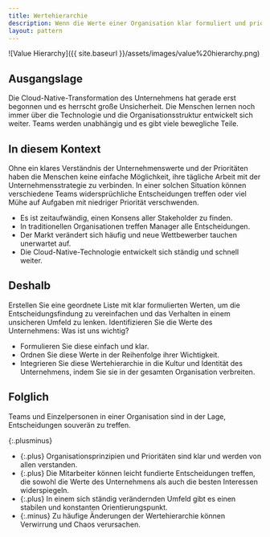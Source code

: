 ```yaml
---
title: Wertehierarchie
description: Wenn die Werte einer Organisation klar formuliert und priorisiert sind und im gesamten Unternehmen vollständig verinnerlicht werden, besitzen die Mitarbeiter\*innen die Grundlage für die täglichen Entscheidungen selbst, ohne dass sie die Zustimmung oder Erlaubnis/Genehmigung einholen müssen.
layout: pattern
---
```


![Value Hierarchy]({{ site.baseurl }}/assets/images/value%20hierarchy.png)

## Ausgangslage

Die Cloud-Native-Transformation des Unternehmens hat gerade erst begonnen und es herrscht große Unsicherheit.
Die Menschen lernen noch immer über die Technologie und die Organisationsstruktur entwickelt sich weiter.
Teams werden unabhängig und es gibt viele bewegliche Teile.

## In diesem Kontext

Ohne ein klares Verständnis der Unternehmenswerte und der Prioritäten haben die Menschen keine einfache Möglichkeit, ihre tägliche Arbeit mit der Unternehmensstrategie zu verbinden.
In einer solchen Situation können verschiedene Teams widersprüchliche Entscheidungen treffen oder viel Mühe auf Aufgaben mit niedriger Priorität verschwenden.

* Es ist zeitaufwändig, einen Konsens aller Stakeholder zu finden.
* In traditionellen Organisationen treffen Manager alle Entscheidungen.
* Der Markt verändert sich häufig und neue Wettbewerber tauchen unerwartet auf.
* Die Cloud-Native-Technologie entwickelt sich ständig und schnell weiter.

## Deshalb

Erstellen Sie eine geordnete Liste mit klar formulierten Werten, um die Entscheidungsfindung zu vereinfachen und das Verhalten in einem unsicheren Umfeld zu lenken.
Identifizieren Sie die Werte des Unternehmens: Was ist uns wichtig?

* Formulieren Sie diese einfach und klar.
* Ordnen Sie diese Werte in der Reihenfolge ihrer Wichtigkeit.
* Integrieren Sie diese Wertehierarchie in die Kultur und Identität des Unternehmens, indem Sie sie in der gesamten Organisation verbreiten.

## Folglich

Teams und Einzelpersonen in einer Organisation sind in der Lage, Entscheidungen souverän zu treffen.

{:.plusminus}
- {:.plus} Organisationsprinzipien und Prioritäten sind klar und werden von allen verstanden.
- {:.plus} Die Mitarbeiter können leicht fundierte Entscheidungen treffen, die sowohl die Werte des Unternehmens als auch die besten Interessen widerspiegeln.
- {:.plus} In einem sich ständig verändernden Umfeld gibt es einen stabilen und konstanten Orientierungspunkt.
- {:.minus} Zu häufige Änderungen der Wertehierarchie können Verwirrung und Chaos verursachen.

